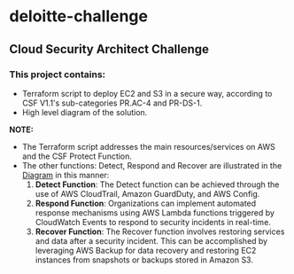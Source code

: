 # deloitte-challenge
## Cloud Security Architect Challenge

### This project contains:
- Terraform script to deploy EC2 and S3 in a secure way, according to CSF V1.1's sub-categories PR.AC-4 and PR-DS-1.
- High level diagram of the solution.


**NOTE:**
- The Terraform script addresses the main resources/services on AWS and the CSF Protect Function.
- The other functions: Detect, Respond and Recover are illustrated in the [Diagram](https://github.com/ilanTor/deloitte-challenge/blob/main/HL%20Diagram%20-%20Deloitte%20Challenge.drawio.png) in this manner:
  1. **Detect Function**: The Detect function can be achieved through the use of AWS CloudTrail, Amazon GuardDuty, and AWS Config.
  2. **Respond Function**: Organizations can implement automated response mechanisms using AWS Lambda functions triggered by CloudWatch Events to respond to security incidents in real-time.
  3. **Recover Function**: The Recover function involves restoring services and data after a security incident. This can be accomplished by leveraging AWS Backup for data recovery and restoring EC2 instances from snapshots or backups stored in Amazon S3.
